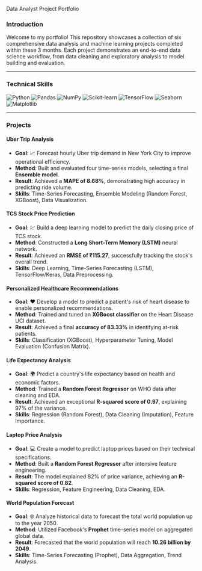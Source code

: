 Data Analyst Project Portfolio

### Introduction
Welcome to my portfolio! This repository showcases a collection of six comprehensive data analysis and machine learning projects completed within these 3 months. Each project demonstrates an end-to-end data science workflow, from data cleaning and exploratory analysis to model building and evaluation.

---

### Technical Skills

![Python](https://img.shields.io/badge/Python-3776AB?style=for-the-badge&logo=python&logoColor=white)
![Pandas](https://img.shields.io/badge/Pandas-150458?style=for-the-badge&logo=pandas&logoColor=white)
![NumPy](https://img.shields.io/badge/NumPy-013243?style=for-the-badge&logo=numpy&logoColor=white)
![Scikit-learn](https://img.shields.io/badge/scikit--learn-F7931E?style=for-the-badge&logo=sc-learn&logoColor=white)
![TensorFlow](https://img.shields.io/badge/TensorFlow-FF6F00?style=for-the-badge&logo=tensorflow&logoColor=white)
![Seaborn](https://img.shields.io/badge/Seaborn-88d4dd?style=for-the-badge&logo=seaborn&logoColor=white)
![Matplotlib](https://img.shields.io/badge/Matplotlib-11557c?style=for-the-badge&logo=matplotlib&logoColor=white)

---

### Projects

####  Uber Trip Analysis
* **Goal**: 📈 Forecast hourly Uber trip demand in New York City to improve operational efficiency.
* **Method**: Built and evaluated four time-series models, selecting a final **Ensemble model**.
* **Result**: Achieved a **MAPE of 8.68%**, demonstrating high accuracy in predicting ride volume.
* **Skills**: Time-Series Forecasting, Ensemble Modeling (Random Forest, XGBoost), Data Visualization.

####  TCS Stock Price Prediction
* **Goal**: 💹 Build a deep learning model to predict the daily closing price of TCS stock.
* **Method**: Constructed a **Long Short-Term Memory (LSTM)** neural network.
* **Result**: Achieved an **RMSE of ₹115.27**, successfully tracking the stock's overall trend.
* **Skills**: Deep Learning, Time-Series Forecasting (LSTM), TensorFlow/Keras, Data Preprocessing.

#### Personalized Healthcare Recommendations
* **Goal**: ❤️ Develop a model to predict a patient's risk of heart disease to enable personalized recommendations.
* **Method**: Trained and tuned an **XGBoost classifier** on the Heart Disease UCI dataset.
* **Result**: Achieved a final **accuracy of 83.33%** in identifying at-risk patients.
* **Skills**: Classification (XGBoost), Hyperparameter Tuning, Model Evaluation (Confusion Matrix).

#### Life Expectancy Analysis
* **Goal**: 🌍 Predict a country's life expectancy based on health and economic factors.
* **Method**: Trained a **Random Forest Regressor** on WHO data after cleaning and EDA.
* **Result**: Achieved an exceptional **R-squared score of 0.97**, explaining 97% of the variance.
* **Skills**: Regression (Random Forest), Data Cleaning (Imputation), Feature Importance.

#### Laptop Price Analysis
* **Goal**: 💻 Create a model to predict laptop prices based on their technical specifications.
* **Method**: Built a **Random Forest Regressor** after intensive feature engineering.
* **Result**: The model explained 82% of price variance, achieving an **R-squared score of 0.82**.
* **Skills**: Regression, Feature Engineering, Data Cleaning, EDA.

#### World Population Forecast
* **Goal**: 🌐 Analyze historical data to forecast the total world population up to the year 2050.
* **Method**: Utilized Facebook's **Prophet** time-series model on aggregated global data.
* **Result**: Forecasted that the world population will reach **10.26 billion by 2049**.
* **Skills**: Time-Series Forecasting (Prophet), Data Aggregation, Trend Analysis.
